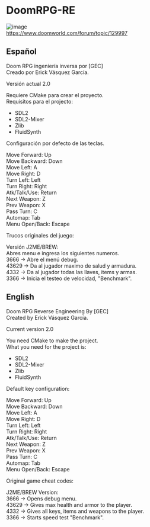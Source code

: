 # DoomRPG-RE

![image](https://github.com/Erick194/DoomRPG-RE/assets/41172072/258e99d9-b122-4cbe-8659-2fd0f4105068)<br />
https://www.doomworld.com/forum/topic/129997

## Español
Doom RPG ingeniería inversa por [GEC]<br />
Creado por Erick Vásquez García.

Versión actual 2.0

Requiere CMake para crear el proyecto.<br />
Requisitos para el projecto:
  * SDL2
  * SDL2-Mixer
  * Zlib
  * FluidSynth

Configuración por defecto de las teclas.

Move Forward: Up<br />
Move Backward: Down<br />
Move Left: A<br />
Move Right: D<br />
Turn Left: Left<br />
Turn Right: Right<br />
Atk/Talk/Use: Return<br />
Next Weapon: Z<br />
Prev Weapon: X<br />
Pass Turn: C<br />
Automap: Tab<br />
Menu Open/Back: Escape<br />

Trucos originales del juego:

Versión J2ME/BREW:<br />
Abres menu e ingresa los siguientes numeros.<br />
3666 -> Abre el menú debug.<br />
43629 -> Da al jugador maximo de salud y armadura.<br />
4332 -> Da al jugador todas las llaves, items y armas.<br />
3366 -> Inicia el testeo de velocidad, "Benchmark".<br />

## English
Doom RPG Reverse Engineering By [GEC]<br />
Created by Erick Vásquez García.

Current version 2.0

You need CMake to make the project.<br />
What you need for the project is:
  * SDL2
  * SDL2-Mixer
  * Zlib
  * FluidSynth

Default key configuration:

Move Forward: Up<br />
Move Backward: Down<br />
Move Left: A<br />
Move Right: D<br />
Turn Left: Left<br />
Turn Right: Right<br />
Atk/Talk/Use: Return<br />
Next Weapon: Z<br />
Prev Weapon: X<br />
Pass Turn: C<br />
Automap: Tab<br />
Menu Open/Back: Escape<br />

Original game cheat codes:

J2ME/BREW Version:<br />
3666 -> Opens debug menu.<br />
43629 -> Gives max health and armor to the player.<br />
4332 -> Gives all keys, items and weapons to the player.<br />
3366 -> Starts speed test "Benchmark".<br />
